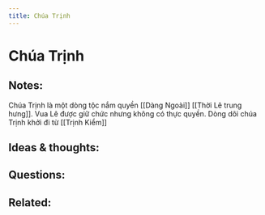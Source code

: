 ```yaml
---
title: Chúa Trịnh
---
```

# Chúa Trịnh

## Notes:
Chúa Trịnh là một dòng tộc nắm quyền [[Dàng Ngoài]] [[Thời Lê trung hưng]]. Vua Lê được giữ chức nhưng không có thực quyền.
Dòng dõi chúa Trịnh khởi đi từ [[Trịnh Kiểm]]

## Ideas & thoughts:

## Questions:

## Related:


